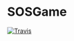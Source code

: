 # SOSGame


[![Travis](https://img.shields.io/travis/ShinyArceus1/SOSGame.svg?style=for-the-badge)](https://travis-ci.org/ShinyArceus1/SOSGame)

